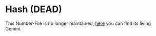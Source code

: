 # Hash (DEAD)

This Number-File is no longer maintained, [here](9000067.md) you can find its living Gemini.
